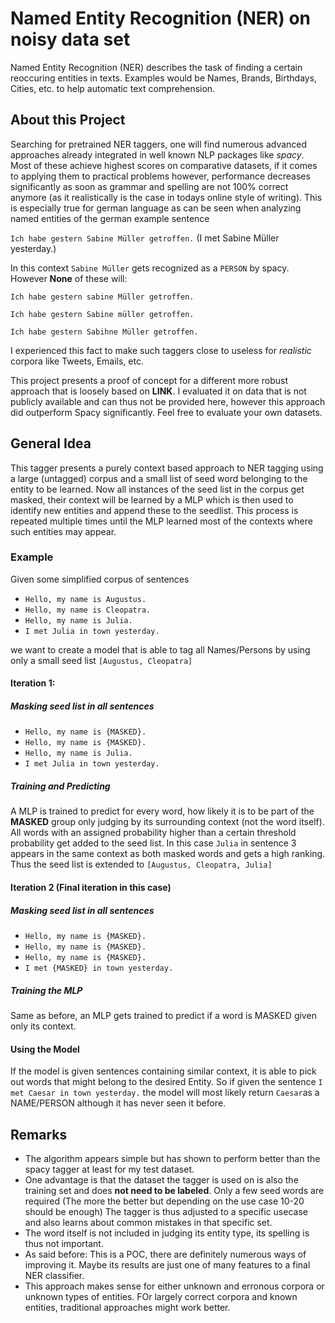 # Named Entity Recognition (NER) on noisy data set

Named Entity Recognition (NER) describes the task of finding a certain reoccuring entities in texts.
Examples would be Names, Brands, Birthdays, Cities, etc. to help automatic text comprehension.

## About this Project
Searching for pretrained NER taggers, one will find numerous 
advanced approaches already integrated in well known NLP packages like *spacy*. 
Most of these achieve highest scores on comparative datasets, if it comes to applying them to practical
problems however, performance decreases significantly as soon as grammar and spelling are not 100% correct anymore
(as it realistically is the case in todays online style of writing).
This is especially true for german language as can be seen when analyzing named entities of the german example sentence

`Ich habe gestern Sabine Müller getroffen.` (I met Sabine Müller yesterday.)

In this context `Sabine Müller` gets recognized as a `PERSON` by spacy. However **None** of these will:

`Ich habe gestern sabine Müller getroffen.`

`Ich habe gestern Sabine müller getroffen.`

`Ich habe gestern Sabihne Müller getroffen.`

I experienced this fact to make such taggers close to useless for *realistic* corpora like Tweets, Emails, etc.

This project presents a proof of concept for a different more robust approach that is loosely based on **LINK**.
I evaluated it on data that is not publicly available and can thus not be provided here, however this approach did outperform
Spacy significantly. Feel free to evaluate your own datasets.

## General Idea
This tagger presents a purely context based approach to NER tagging using a large (untagged) corpus and a small list of 
seed word belonging to the entity to be learned.
Now all instances of the seed list in the corpus get masked, their context will be learned by a MLP
which is then used to identify new entities and append these to the seedlist. This process is repeated multiple times
until the MLP learned most of the contexts where such entities may appear.

### Example
Given some simplified corpus of sentences

* `Hello, my name is Augustus.`
* `Hello, my name is Cleopatra.`
* `Hello, my name is Julia.`
* `I met Julia in town yesterday.`

we want to create a model that is able to tag all Names/Persons by using only a small 
seed list `[Augustus, Cleopatra]`

#### Iteration 1:
##### Masking seed list in all sentences
* `Hello, my name is {MASKED}.`
* `Hello, my name is {MASKED}.`
* `Hello, my name is Julia.`
* `I met Julia in town yesterday.`

##### Training and Predicting
A MLP is trained to predict for every word, how likely it is to be part of the **MASKED** group
only judging by its surrounding context (not the word itself). All words with an assigned probability higher than a certain threshold probability
get added to the seed list. In this case `Julia` in sentence 3 appears in the same context as both masked words and gets a high ranking.
Thus the seed list is extended to `[Augustus, Cleopatra, Julia]`

#### Iteration 2 (Final iteration in this case)
##### Masking seed list in all sentences
* `Hello, my name is {MASKED}.`
* `Hello, my name is {MASKED}.`
* `Hello, my name is {MASKED}.`
* `I met {MASKED} in town yesterday.`

##### Training the MLP
Same as before, an MLP gets trained to predict if a word is MASKED given only its context.

#### Using the Model
If the model is given sentences containing similar context, it is able to pick out words that might belong 
to the desired Entity. 
So if given the sentence `I met Caesar in town yesterday.` the model will most likely return `Caesar`as a NAME/PERSON 
although it has never seen it before.

## Remarks
* The algorithm appears simple but has shown to perform better than the spacy tagger at least for my test dataset.
* One advantage is that the dataset the tagger is used on is also the training set and does **not need to be labeled**.
Only a few seed words are required (The more the better but depending on the use case 10-20 should be enough)
The tagger is thus adjusted to a specific usecase and also learns about common mistakes in that specific set.
* The word itself is not included in judging its entity type, its spelling is thus not important.
* As said before: This is a POC, there are definitely numerous ways of improving it. Maybe its results are just one of many
features to a final NER classifier.
* This approach makes sense for either unknown and erronous corpora or unknown types of entities. FOr largely correct 
corpora and known entities, traditional approaches might work better.


